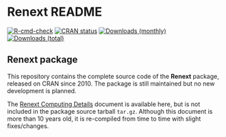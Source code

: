 Renext README
================

<!-- badges: start -->

[![R-cmd-check](https://github.com/IRSN/Renext/actions/workflows/check.yml/badge.svg)](https://github.com/IRSN/Renext/actions/workflows/check.yml)
[![CRAN
status](https://www.r-pkg.org/badges/version/Renext)](https://cran.r-project.org/package=Renext)
[![Downloads
(monthly)](https://cranlogs.r-pkg.org/badges/Renext?color=brightgreen)](https://cran.r-project.org/package=Renext)
[![Downloads
(total)](https://cranlogs.r-pkg.org/badges/grand-total/Renext?color=brightgreen)](https://cran.r-project.org/package=Renext)

<!-- badges: end -->
<!-- README.md is generated from README.Rmd. Please edit htat file -->

## Renext package

This repository contains the complete source code of the **Renext**
package, released on CRAN since 2010. The package is still maintained
but no new development is planned.

The [Renext Computing
Details](https://github.com/IRSN/Renext/blob/main/inst/computing/RenextCompDet.pdf)
document is available here, but is not included in the package source
tarball `tar.gz`. Although this document is more than 10 years old, it
is re-compiled from time to time with slight fixes/changes.
